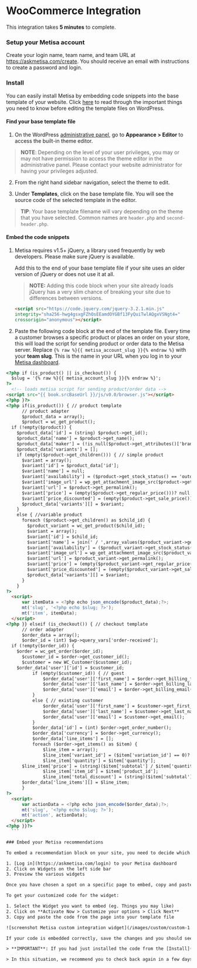 # WooCommerce Integration

This integration takes **5 minutes** to complete.

### Setup your Metisa account
Create your login name, team name, and team URL at https://askmetisa.com/create. You should receive an email with instructions to create a password and login.

### Install
You can easily install Metisa by embedding code snippets into the base template of your website. Click [here](https://codex.wordpress.org/Editing_Files#Things_You_Need_to_Know) to read through the important things you need to know before editing the template files on WordPress.

#### Find your base template file
1. On the WordPress [administrative panel](https://codex.wordpress.org/Administration_Screens), go to **Appearance > Editor** to access the built-in theme editor.
  >**NOTE**: Depending on the level of your user privileges, you may or may not have permission to access the theme editor in the administrative panel. Please contact your website administrator for having your privileges adjusted.

2. From the right hand sidebar navigation, select the theme to edit.

3. Under **Templates**, click on the base template file. You will see the source code of the selected template in the editor.
  >**TIP**: Your base template filename will vary depending on the theme that you have selected. Common names are `header.php` and `second-header.php`.

#### Embed the code snippets
1. Metisa requires v1.5+ jQuery, a library used frequently by web developers. Please make sure jQuery is available.

   Add this to the end of your base template file if your site uses an older version of jQuery or does not use it at all.
   > **NOTE:** Adding this code block when your site already loads jQuery has a very slim chance of breaking your site due to differences between versions.

   ```html
   <script src="https://code.jquery.com/jquery-3.2.1.min.js"
   integrity="sha256-hwg4gsxgFZhOsEEamdOYGBf13FyQuiTwlAQgxVSNgt4="
   crossorigin="anonymous"></script>
   ```

2. Paste the following code block at the end of the template file. Every time a customer browses a specific product or places an order on your store, this will load the script for sending product or order data to the Metisa server. Replace `{% raw %}{{ metisa_account_slug }}{% endraw %}` with your **team slug**. This is the name in your URL when you log in to your [Metisa dashboard](https://askmetisa.com/myteamslug/insights/opportunities).
  ```html
  <?php if (is_product() || is_checkout()) {
    $slug = '{% raw %}{{ metisa_account_slug }}{% endraw %}';
  ?>
    <!-- loads metisa script for sending product/order data -->
  <script src="{{ book.srcBaseUrl }}/js/v0.0/browser.js"></script>
  <?php }?>
  <?php if(is_product()) { // product template
		// product adapter
		$product_data = array();
		$product = wc_get_product();
    if (!empty($product)) {
      $product_data['id'] = (string) $product->get_id();
      $product_data['name'] = $product->get_name();
      $product_data['maker'] = (!is_null($product->get_attributes()['brand']))? $product->get_attributes()['brand']->get_options()[0]: null;
      $product_data['variants'] = [];
      if (empty($product->get_children())) { // simple product
        $variant = array();
        $variant['id'] = $product_data['id'];
        $variant['name'] = null;
        $variant['availability'] = ($product->get_stock_status() == 'outofstock')? 0: $product->get_stock_quantity();
        $variant['image_url'] = wp_get_attachment_image_src($product->get_image_id())[0];
        $variant['url'] = $product->get_permalink();
        $variant['price'] = (empty($product->get_regular_price()))? null: $product->get_regular_price();
        $variant['price_discounted'] = (empty($product->get_sale_price()))? null: $product->get_sale_price();
        $product_data['variants'][] = $variant;
      }
      else { //variable product
        foreach ($product->get_children() as $child_id) {
          $product_variant = wc_get_product($child_id);
          $variant = array();
          $variant['id'] = $child_id;
          $variant['name'] = join(' / ',array_values($product_variant->get_variation_attributes()));
          $variant['availability'] = ($product_variant->get_stock_status() == 'outofstock')? 0: $product_variant->get_stock_quantity();
          $variant['image_url'] = wp_get_attachment_image_src($product_variant->get_image_id())[0];
          $variant['url'] = $product_variant->get_permalink();
          $variant['price'] = (empty($product_variant->get_regular_price()))? null: $product_variant->get_regular_price();
          $variant['price_discounted'] = (empty($product_variant->get_sale_price()))? null: $product_variant->get_sale_price();
          $product_data['variants'][] = $variant;
        }
      }
  ?>
	<script>
		var itemData = <?php echo json_encode($product_data);?>;
		mt('slug', '<?php echo $slug; ?>');
		mt('item', itemData);
	</script>
  <?php }} elseif (is_checkout()) { // checkout template
		// order adapter
		$order_data = array();
		$order_id = (int) $wp->query_vars['order-received'];
    if (!empty($order_id)) {
      $order = wc_get_order($order_id);
  		$customer_id = $order->get_customer_id();
  		$customer = new WC_Customer($customer_id);
      $order_data['user']['id'] = $customer_id;
			if (empty($customer_id)) { // guest
				$order_data['user']['first_name'] = $order->get_billing_first_name();
				$order_data['user']['last_name'] = $order->get_billing_last_name();
				$order_data['user']['email'] = $order->get_billing_email();
			}
			else { // existing customer
				$order_data['user']['first_name'] = $customer->get_first_name();
				$order_data['user']['last_name'] = $customer->get_last_name();
				$order_data['user']['email'] = $customer->get_email();
			}
			$order_data['id'] = (int) $order->get_order_number();
			$order_data['currency'] = $order->get_currency();
			$order_data['line_items'] = [];
			foreach ($order->get_items() as $item) {
				$line_item = array();
				$line_item['variant_id'] = ($item['variation_id'] == 0)? $item['product_id']: $item['variation_id'];
				$line_item['quantity'] = $item['quantity'];
      	$line_item['price'] = (string)($item['subtotal'] / $item['quantity']);
				$line_item['item_id'] = $item['product_id'];
				$line_item['total_discount'] = (string)($item['subtotal'] - $item['total']);
      	$order_data['line_items'][] = $line_item;
   	 	}
  ?>
	<script>
		var actionData = <?php echo json_encode($order_data);?>;
		mt('slug', '<?php echo $slug; ?>');
		mt('action', actionData);
	</script>
  <?php }}?>
    ```

### Embed your Metisa recommendations

To embed a recommendation block on your site, you need to decide which widget(s) you want and where they should show up.

1. [Log in](https://askmetisa.com/login) to your Metisa dashboard
2. Click on Widgets on the left side bar
3. Preview the various widgets

Once you have chosen a spot on a specific page to embed, copy and paste your **customized code** from your Metisa account.

To get your customized code for the widget:

1. Select the Widget you want to embed (eg. Things you may like)
2. Click on **Activate Now > Customize your options > Click Next**
3. Copy and paste the code from the page into your template file

![screenshot Metisa custom integration widget](/images/custom/custom-1.png)

If your code is embedded correctly, save the changes and you should see your recommendation widget appearing on your site immediately.

> **IMPORTANT**: If you had just installed the code from the [Install](#install) section, your recommendations may not be ready yet, in which case you will see an empty widget with no products.

> In this situation, we recommend you to check back again in a few days (the more traffic your store receives, the shorter the wait) before trying to embed recommendations on your site.
